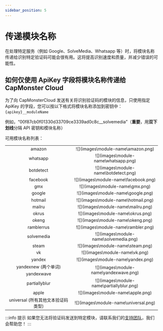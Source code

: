 ```yaml
---
sidebar_position: 5
---
```

# 传递模块名称
在处理特定服务（例如 Google、SolveMedia、Whatsapp 等）时，将模块名称传递给识别特定验证码可能会很有用。这将提高识别速度和质量，并减少错误的可能性。
## 如何仅使用 ApiKey 字段将模块名称传递给 CapMonster Cloud
为了向 CapMonsterCloud 发送有关将识别验证码的模块的信息，只使用指定 ApiKey 的字段，您可以按以下格式将模块名称添加到密钥中： `{apikey}__moduleName`

例如，“00f87cb0f01330d33709ce3339ad0c8c\_\_solvemedia”（**重要**，用**双下划线**分隔 API 密钥和模块名称）

可用模块名称列表：
<table>
	<tbody>
		<tr>
			<td align="center">amazon</td>
			<td align="center">![](images\module-name\amazon.png)</td>
		</tr>
		<tr>
			<td align="center">whatsapp</td>
			<td align="center">![](images\module-name\whatsapp.png)</td>
		</tr>
		<tr>
			<td align="center">botdetect</td>
			<td align="center">![](images\module-name\botdetect.png)</td>
		</tr>
		<tr>
			<td align="center">facebook</td>
			<td align="center">![](images\module-name\facebook.png)</td>
		</tr>
		<tr>
			<td align="center">gmx</td>
			<td align="center">![](images\module-name\gmx.png)</td>
		</tr>
		<tr>
			<td align="center">google</td>
			<td align="center">![](images\module-name\google.png)</td>
		</tr>
		<tr>
			<td align="center">hotmail</td>
			<td align="center">![](images\module-name\hotmail.png)</td>
		</tr>
		<tr>
			<td align="center">mailru</td>
			<td align="center">![](images\module-name\mailru.png)</td>
		</tr>
		<tr>
			<td align="center">okrus</td>
			<td align="center">![](images\module-name\okrus.png)</td>
		</tr>
		<tr>
			<td align="center">okeng</td>
			<td align="center">![](images\module-name\okeng.png)</td>
		</tr>
		<tr>
			<td align="center">ramblerrus</td>
			<td align="center">![](images\module-name\rambler.png)</td>
		</tr>
		<tr>
			<td align="center">solvemedia</td>
			<td align="center">![](images\module-name\solvemedia.png)</td>
		</tr>
		<tr>
			<td align="center">steam</td>
			<td align="center">![](images\module-name\steam.png)</td>
		</tr>
		<tr>
			<td align="center">vk</td>
			<td align="center">![](images\module-name\vk.png)</td>
		</tr>
		<tr>
			<td align="center">yandex</td>
			<td align="center">![](images\module-name\yandex.png)</td>
		</tr>
		<tr>
			<td align="center">yandexnew (两个单词)</td>
			<td rowspan="2" align="center">![](images\module-name\yandexwave.png)</td>
		</tr>
		<tr>
			<td align="center">yandexwave</td>
		</tr>
		<tr>
            <td align="center">partiallyblur</td>
			<td align="center">![](images\module-name\partiallyblur.png)</td>
        </tr>
		<tr>
            <td align="center">apple</td>
			<td align="center">![](images\module-name\apple.png)</td>
        </tr>
		<tr>
			<td align="center">universal (所有其他文本验证码类型)</td>
			<td align="center">![](images\module-name\universal.png)</td>
		</tr>
	</tbody>
</table>

:::info 提示
如果您无法将验证码发送到特定模块，请联系我们的[支持团队](https://helpdesk.zennolab.com/conversation/new)，我们会帮助您！
:::
